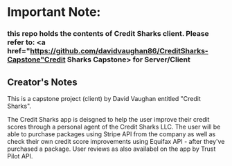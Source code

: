 # Important Note:
### this repo holds the contents of Credit Sharks client. Please refer to: <a href="https://github.com/davidvaughan86/CreditSharks-Capstone"Credit Sharks Capstone></a> for Server/Client

## Creator's Notes

This is a capstone project (client) by David Vaughan entitled "Credit Sharks".

The Credit Sharks app is deisgned to help the user improve their credit scores through a personal agent of the Credit Sharks LLC. The user will be able to purchase packages using Stripe API from the company as well as check their own credit score improvements using Equifax API - after they've purchased a package. User reviews as also availabel on the app by Trust Pilot API.

